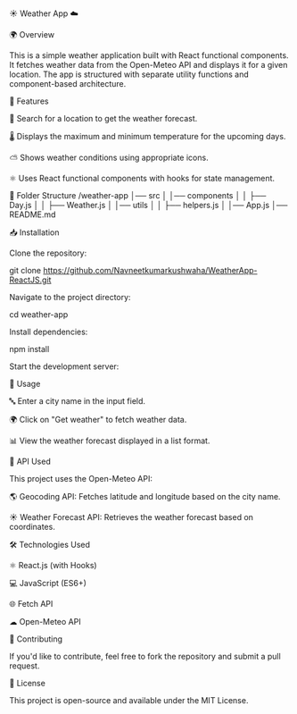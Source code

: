 ☀️ Weather App ☁️

🌍 Overview

This is a simple weather application built with React functional components. It fetches weather data from the Open-Meteo API and displays it for a given location. The app is structured with separate utility functions and component-based architecture.

🌟 Features

🔎 Search for a location to get the weather forecast.

🌡 Displays the maximum and minimum temperature for the upcoming days.

⛅ Shows weather conditions using appropriate icons.

⚛ Uses React functional components with hooks for state management.

📂 Folder Structure
/weather-app
│── src
│ │── components
│ │ ├── Day.js
│ │ ├── Weather.js
│ │── utils
│ │ ├── helpers.js
│ │── App.js
│── README.md

📥 Installation

Clone the repository:

git clone https://github.com/Navneetkumarkushwaha/WeatherApp-ReactJS.git

Navigate to the project directory:

cd weather-app

Install dependencies:

npm install

Start the development server:

🚀 Usage

🔤 Enter a city name in the input field.

🌍 Click on "Get weather" to fetch weather data.

📊 View the weather forecast displayed in a list format.

🔗 API Used

This project uses the Open-Meteo API:

🌎 Geocoding API: Fetches latitude and longitude based on the city name.

☀ Weather Forecast API: Retrieves the weather forecast based on coordinates.

🛠 Technologies Used

⚛ React.js (with Hooks)

💻 JavaScript (ES6+)

🌐 Fetch API

☁ Open-Meteo API

🤝 Contributing

If you'd like to contribute, feel free to fork the repository and submit a pull request.

📜 License

This project is open-source and available under the MIT License.
